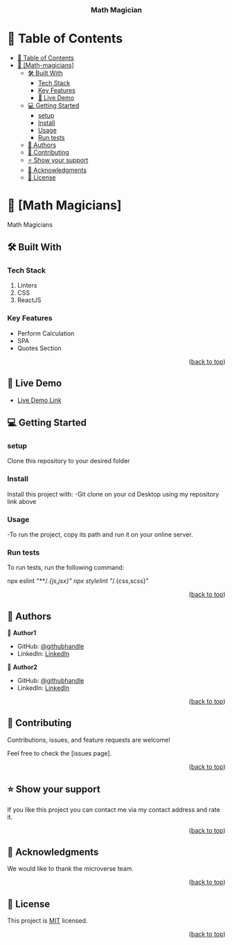 <a name="readme-top"></a>

<div align="center">
  <br/>
  <h3><b>Math Magician</b></h3>
</div>


# 📗 Table of Contents

- [📗 Table of Contents](#-table-of-contents)
- [📖 \[Math-magicians\] ](#-Math-magicians-)
  - [🛠 Built With ](#-built-with-)
    - [Tech Stack ](#tech-stack-)
    - [Key Features ](#key-features-)
    - [🚀 Live Demo](#live-demo)
  - [💻 Getting Started ](#-getting-started-)
    - [setup](#setup)
    - [Install](#install)
    - [Usage](#usage)
    - [Run tests](#run-tests)
  - [👥 Authors ](#-authors-)
  - [🤝 Contributing ](#-contributing-)
  - [⭐️ Show your support ](#️-show-your-support-)
  - [🙏 Acknowledgments ](#-acknowledgments-)
  - [📝 License ](#-license-)



# 📖 [Math Magicians] <a name="about-project"></a>

Math Magicians

## 🛠 Built With <a name="built-with"></a>

### Tech Stack <a name="tech-stack"></a>
1. Linters
2. CSS
3. ReactJS


### Key Features <a name="key-features"></a>
- Perform Calculation
- SPA
- Quotes Section

<p align="right">(<a href="#readme-top">back to top</a>)</p>

<!-- LIVE DEMO -->

## 🚀 Live Demo <a name="live-demo"></a>
- [Live Demo Link](math-magicians-h4so.onrender.com/)

## 💻 Getting Started <a name="getting-started"></a>

### setup
<p>Clone this repository to your desired folder</p>
<a href ="https://github.com/Lawmsangi/math-magicians.git"></a>

### Install

Install this project with: -Git clone on your cd Desktop using my repository link above

### Usage

-To run the project, copy its path and run it on your online server.

### Run tests

To run tests, run the following command:

npx eslint "**/*.{js,jsx}"
npx stylelint "*/.{css,scss}"


<p align="right">(<a href="#readme-top">back to top</a>)</p>


## 👥 Authors <a name="authors"></a>

👤 **Author1**

- GitHub: [@githubhandle](https://github.com/Lawmsangi)
- LinkedIn: [LinkedIn](https://www.linkedin.com/in/lawmsangi-varte-baa429244/)

👤 **Author2**

- GitHub: [@githubhandle](https://github.com/Bupilipili)
- LinkedIn: [LinkedIn](https://www.linkedin.com/in/erick-bupilipili-08ba31228/)

<p align="right">(<a href="#readme-top">back to top</a>)</p>



## 🤝 Contributing <a name="contributing"></a>

Contributions, issues, and feature requests are welcome!

Feel free to check the [issues page].

<p align="right">(<a href="#readme-top">back to top</a>)</p>



## ⭐️ Show your support <a name="support"></a>

If you like this project you can contact me via my contact address and rate it.

<p align="right">(<a href="#readme-top">back to top</a>)</p>


## 🙏 Acknowledgments <a name="acknowledgements"></a>

We would like to thank the microverse team.

<p align="right">(<a href="#readme-top">back to top</a>)</p>


## 📝 License <a name="license"></a>

This project is [MIT](./LICENSE) licensed.

<p align="right">(<a href="#readme-top">back to top</a>)</p>
